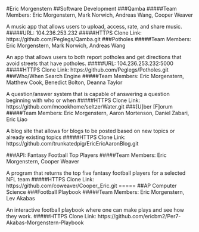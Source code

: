 #Eric Morgenstern
##Software Development
###Qamba
#####Team Members: Eric Morgenstern, Mark Norwich, Andreas Wang, Cooper Weaver
<p>A music app that allows users to upload, access, rate, and share music.
#####URL: 104.236.253.232
#####HTTPS Clone Link: https://github.com/Peglegs/Qamba.git
###Potholes
#####Team Members: Eric Morgenstern, Mark Norwich, Andreas Wang
<p>An app that allows users to both report potholes and get directions that avoid streets that have potholes.
#####URL: 104.236.253.232:5000
#####HTTPS Clone Link: https://github.com/Peglegs/Potholes.git
###Who/When Search Engine
#####Team Members: Eric Morgenstern, Matthew Cook, Benedict Bolton, Deanna Taylor 
<p>A question/answer system that is capable of answering a question beginning with who or when
#####HTTPS Clone Link: https://github.com/mcookhome/seltzerWater.git 
###[U]ber [F]orum
#####Team Members: Eric Morgenstern, Aaron Mortenson, Daniel Zabari, Eric Liao
<p>A blog site that allows for blogs to be posted based on new topics or already existing topics
#####HTTPS Clone Link: https://github.com/trunkatedpig/EricEricAaronBlog.git

###API: Fantasy Football Top Players
#####Team Members: Eric Morgenstern, Cooper Weaver
<p>A program that returns the top five fantasy football players for a selected NFL team
#####HTTPS Clone Link: https://github.com/coweaver/Cooper_Eric.git
=====
##AP Computer Science
###Football Playbook
#####Team Members: Eric Morgenstern, Lev Akabas
<p>An interactive football playbook where one can make plays and see how they work.
#####HTTPS Clone Link: https://github.com/ericbm2/Per7-Akabas-Morgenstern-Playbook
